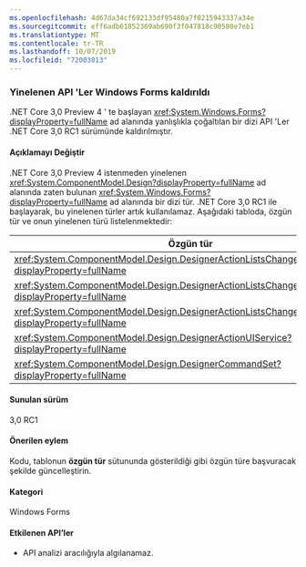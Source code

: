 ```yaml
---
ms.openlocfilehash: 4d67da34cf692133df95480a7f0215943337a34e
ms.sourcegitcommit: eff6adb61852369ab690f3f047818c90580e7eb1
ms.translationtype: MT
ms.contentlocale: tr-TR
ms.lasthandoff: 10/07/2019
ms.locfileid: "72003013"
---
```

### <a name="duplicated-apis-removed-from-windows-forms"></a>Yinelenen API 'Ler Windows Forms kaldırıldı

.NET Core 3,0 Preview 4 ' te başlayan <xref:System.Windows.Forms?displayProperty=fullName> ad alanında yanlışlıkla çoğaltılan bir dizi API 'Ler .NET Core 3,0 RC1 sürümünde kaldırılmıştır. 

#### <a name="change-description"></a>Açıklamayı Değiştir

.NET Core 3,0 Preview 4 istenmeden yinelenen <xref:System.ComponentModel.Design?displayProperty=fullName> ad alanında zaten bulunan <xref:System.Windows.Forms?displayProperty=fullName> ad alanında bir dizi tür. .NET Core 3,0 RC1 ile başlayarak, bu yinelenen türler artık kullanılamaz. Aşağıdaki tabloda, özgün tür ve onun yinelenen türü listelenmektedir:

|Özgün tür|Yinelenen tür|
|---|---|
|<xref:System.ComponentModel.Design.DesignerActionListsChangedEventArgs?displayProperty=fullName>|`System.Windows.Forms.DesignerActionListsChangedEventArgs`|
|<xref:System.ComponentModel.Design.DesignerActionListsChangedEventHandler?displayProperty=fullName>|`System.Windows.Forms.DesignerActionListsChangedEventHandler`|
|<xref:System.ComponentModel.Design.DesignerActionListsChangedType?displayProperty=fullName>|`System.Windows.Forms.DesignerActionListsChangedType`|
|<xref:System.ComponentModel.Design.DesignerActionUIService?displayProperty=fullName>|`System.Windows.Forms.DesignerActionUIService`|
|<xref:System.ComponentModel.Design.DesignerCommandSet?displayProperty=fullName>|`System.Windows.Forms.DesignerCommandSet`|

#### <a name="version-introduced"></a>Sunulan sürüm

3,0 RC1

#### <a name="recommended-action"></a>Önerilen eylem

Kodu, tablonun **özgün tür** sütununda gösterildiği gibi özgün türe başvuracak şekilde güncelleştirin.

#### <a name="category"></a>Kategori

Windows Forms

#### <a name="affected-apis"></a>Etkilenen API’ler

- API analizi aracılığıyla algılanamaz.

<!-- 

### Affected APIs

- Not detectable via API analysis.

-->
